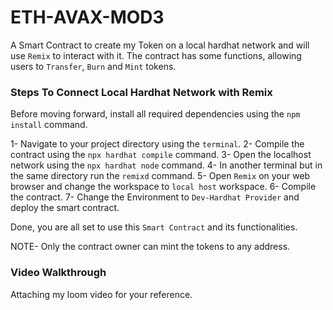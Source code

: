 # ETH-AVAX-MOD3
A Smart Contract to create my Token on a local hardhat network and will use `Remix` to interact with it. The contract has some functions, allowing users to `Transfer`, `Burn` and `Mint` tokens.

### Steps To Connect Local Hardhat Network with Remix

Before moving forward, install all required dependencies using the `npm install` command. 

1- Navigate to your project directory using the `terminal`.
2- Compile the contract using the `npx hardhat compile` command.
3- Open the localhost network using the `npx hardhat node` command.
4- In another terminal but in the same directory run the `remixd` command.
5- Open `Remix` on your web browser and change the workspace to `local host` workspace.
6- Compile the contract.
7- Change the Environment to `Dev-Hardhat Provider` and deploy the smart contract.

Done, you are all set to use this `Smart Contract` and its functionalities.

NOTE- Only the contract owner can mint the tokens to any address.

### Video Walkthrough

Attaching my loom video for your reference. 
